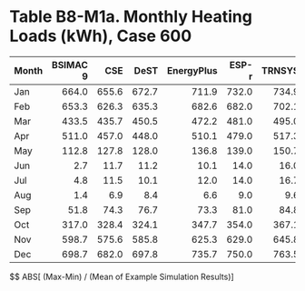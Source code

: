 # Table B8-M1a. Monthly Heating Loads (kWh), Case 600
| Month |BSIMAC 9 |CSE |DeST |EnergyPlus |ESP-r |TRNSYS | |Min |Max |Mean |Dev % $$ | |TestSoftware1 |
|-----|-----:|-----:|-----:|-----:|-----:|-----:|-----:|-----:|-----:|-----:|-----:|-----:|-----:|
| Jan |664.0 |655.6 |672.7 |711.9 |732.0 |734.9 | |655.6 |734.9 |695.2 |11.4 | |711.9 |
| Feb |653.3 |626.3 |635.3 |682.6 |682.0 |702.1 | |626.3 |702.1 |663.6 |11.4 | |682.6 |
| Mar |433.5 |435.7 |450.5 |472.2 |481.0 |495.0 | |433.5 |495.0 |461.3 |13.3 | |472.2 |
| Apr |511.0 |457.0 |448.0 |510.1 |479.0 |517.3 | |448.0 |517.3 |487.1 |14.2 | |510.1 |
| May |112.8 |127.8 |128.0 |136.8 |139.0 |150.7 | |112.8 |150.7 |132.5 |28.6 | |136.8 |
| Jun |2.7 |11.7 |11.2 |10.1 |14.0 |16.0 | |2.7 |16.0 |10.9 |121.1 | |10.1 |
| Jul |4.8 |11.5 |10.1 |12.0 |14.0 |16.7 | |4.8 |16.7 |11.5 |103.4 | |12.0 |
| Aug |1.4 |6.9 |8.4 |6.6 |9.0 |9.6 | |1.4 |9.6 |7.0 |117.5 | |6.6 |
| Sep |51.8 |74.3 |76.7 |73.3 |81.0 |84.8 | |51.8 |84.8 |73.7 |44.8 | |73.3 |
| Oct |317.0 |328.4 |324.1 |347.7 |354.0 |367.1 | |317.0 |367.1 |339.7 |14.7 | |347.7 |
| Nov |598.7 |575.6 |585.8 |625.3 |629.0 |645.8 | |575.6 |645.8 |610.0 |11.5 | |625.3 |
| Dec |698.7 |682.0 |697.8 |735.7 |750.0 |763.5 | |682.0 |763.5 |721.3 |11.3 | |735.7 |

$$ ABS[ (Max-Min) / (Mean of Example Simulation Results)]


